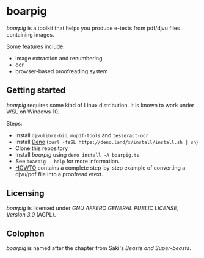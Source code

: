# boarpig

*boarpig* is a toolkit that helps you produce e-texts from pdf/djvu files containing images.

Some features include:

* image extraction and renumbering
* ocr
* browser-based proofreading system

## Getting started

*boarpig* requires some kind of Linux distribution. It is known to work under WSL on Windows 10.

Steps:

* Install `djvulibre-bin`, `mupdf-tools` and `tesseract-ocr`
* Install [Deno](https://deno.land/) (`curl -fsSL https://deno.land/x/install/install.sh | sh`)
* Clone this repository
* Install *boarpig* using `deno install -A boarpig.ts`
* See `boarpig --help` for more information.
* [HOWTO](HOWTO.md) contains a complete step-by-step example of converting a djvu/pdf file into a proofread etext.

## Licensing

*boarpig* is licensed under *GNU AFFERO GENERAL PUBLIC LICENSE, Version 3.0* (AGPL).

## Colophon

*boarpig* is named after the chapter from Saki's *Beasts and Super-beasts*.